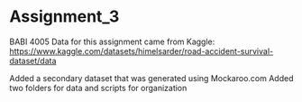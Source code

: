 # Assignment_3
BABI 4005
Data for this assignment came from Kaggle: https://www.kaggle.com/datasets/himelsarder/road-accident-survival-dataset/data

Added a secondary dataset that was generated using Mockaroo.com
Added two folders for data and scripts for organization
